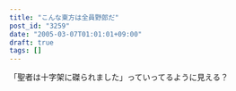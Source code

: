 ```yaml
---
title: "こんな東方は全員野郎だ"
post_id: "3259"
date: "2005-03-07T01:01:01+09:00"
draft: true
tags: []
---
```



「聖者は十字架に磔られました」っていってるように見える？
